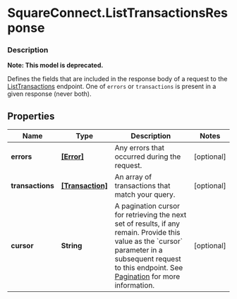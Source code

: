 # SquareConnect.ListTransactionsResponse

### Description
**Note: This model is deprecated.**

Defines the fields that are included in the response body of a request to the [ListTransactions](#endpoint-listtransactions) endpoint.  One of `errors` or `transactions` is present in a given response (never both).

## Properties
Name | Type | Description | Notes
------------ | ------------- | ------------- | -------------
**errors** | [**[Error]**](Error.md) | Any errors that occurred during the request. | [optional] 
**transactions** | [**[Transaction]**](Transaction.md) | An array of transactions that match your query. | [optional] 
**cursor** | **String** | A pagination cursor for retrieving the next set of results, if any remain. Provide this value as the &#x60;cursor&#x60; parameter in a subsequent request to this endpoint.  See [Pagination](https://developer.squareup.com/docs/basics/api101/pagination) for more information. | [optional] 


